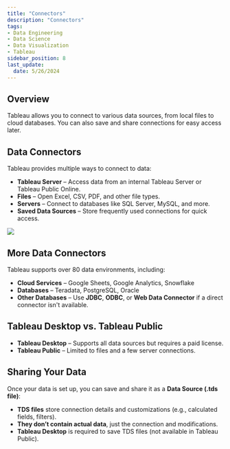 ```yaml
---
title: "Connectors"
description: "Connectors"
tags: 
- Data Engineering
- Data Science
- Data Visualization
- Tableau
sidebar_position: 8
last_update:
  date: 5/26/2024
---
```


## Overview

Tableau allows you to connect to various data sources, from local files to cloud databases. You can also save and share connections for easy access later.  

## Data Connectors  

Tableau provides multiple ways to connect to data:  

- **Tableau Server** – Access data from an internal Tableau Server or Tableau Public Online.  
- **Files** – Open Excel, CSV, PDF, and other file types.  
- **Servers** – Connect to databases like SQL Server, MySQL, and more.  
- **Saved Data Sources** – Store frequently used connections for quick access.  


<div class="img-center"> 

![](/img/docs/Screenshot-2025-03-14-234154.png)

</div>


## More Data Connectors  

Tableau supports over 80 data environments, including:  

- **Cloud Services** – Google Sheets, Google Analytics, Snowflake  
- **Databases** – Teradata, PostgreSQL, Oracle  
- **Other Databases** – Use **JDBC**, **ODBC**, or **Web Data Connector** if a direct connector isn't available.  

## Tableau Desktop vs. Tableau Public  

- **Tableau Desktop** – Supports all data sources but requires a paid license.  
- **Tableau Public** – Limited to files and a few server connections.  

## Sharing Your Data  

Once your data is set up, you can save and share it as a **Data Source (.tds file)**:  

- **TDS files** store connection details and customizations (e.g., calculated fields, filters).  
- **They don’t contain actual data**, just the connection and modifications.  
- **Tableau Desktop** is required to save TDS files (not available in Tableau Public).  

